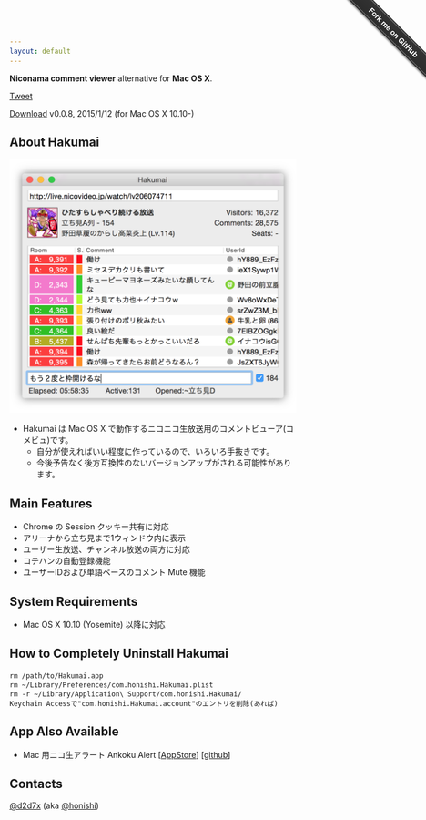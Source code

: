 ```yaml
---
layout: default
---
```


**Niconama comment viewer** alternative for **Mac OS X**.

<a href="https://twitter.com/share" class="twitter-share-button" data-text="Hakumai - Mac用ニコ生コメントビューア">Tweet</a>
<script>!function(d,s,id){var js,fjs=d.getElementsByTagName(s)[0],p=/^http:/.test(d.location)?'http':'https';if(!d.getElementById(id)){js=d.createElement(s);js.id=id;js.src=p+'://platform.twitter.com/widgets.js';fjs.parentNode.insertBefore(js,fjs);}}(document, 'script', 'twitter-wjs');</script>

<a href="https://hakumai.s3.amazonaws.com/Hakumai.0.0.8.zip" class="button button-primary"><i class="fa fa-download"></i> Download</a>
v0.0.8, 2015/1/12 (for Mac OS X 10.10-)

## About Hakumai

<img src="./image/main.png" width="525px">

* Hakumai は Mac OS X で動作するニコニコ生放送用のコメントビューア(コメビュ)です。
    * 自分が使えればいい程度に作っているので、いろいろ手抜きです。
    * 今後予告なく後方互換性のないバージョンアップがされる可能性があります。

## Main Features

* Chrome の Session クッキー共有に対応
* アリーナから立ち見まで1ウィンドウ内に表示
* ユーザー生放送、チャンネル放送の両方に対応
* コテハンの自動登録機能
* ユーザーIDおよび単語ベースのコメント Mute 機能

## System Requirements

* Mac OS X 10.10 (Yosemite) 以降に対応

## How to Completely Uninstall Hakumai

~~~
rm /path/to/Hakumai.app
rm ~/Library/Preferences/com.honishi.Hakumai.plist
rm -r ~/Library/Application\ Support/com.honishi.Hakumai/
Keychain Accessで"com.honishi.Hakumai.account"のエントリを削除(あれば)
~~~

## App Also Available

* Mac 用ニコ生アラート Ankoku Alert [[AppStore](https://itunes.apple.com/jp/app/ankoku-alert/id447599289)] [[github](https://github.com/honishi/AnkokuAlert)]

## Contacts

[@d2d7x](http://twitter.com/d2d7x) (aka [@honishi](http://twitter.com/honishi))

<div class="github-fork-ribbon-wrapper right fixed" style="width: 150px;height: 150px;position: fixed;overflow: hidden;top: 0;z-index: 9999;pointer-events: none;right: 0;"><div class="github-fork-ribbon" style="position: absolute;padding: 2px 0;background-color: #333;background-image: linear-gradient(to bottom, rgba(0, 0, 0, 0), rgba(0, 0, 0, 0.15));-webkit-box-shadow: 0 2px 3px 0 rgba(0, 0, 0, 0.5);-moz-box-shadow: 0 2px 3px 0 rgba(0, 0, 0, 0.5);box-shadow: 0 2px 3px 0 rgba(0, 0, 0, 0.5);z-index: 9999;pointer-events: auto;top: 42px;right: -43px;-webkit-transform: rotate(45deg);-moz-transform: rotate(45deg);-ms-transform: rotate(45deg);-o-transform: rotate(45deg);transform: rotate(45deg);"><a href="https://github.com/honishi/Hakumai" style="font: 700 13px &quot;Helvetica Neue&quot;, Helvetica, Arial, sans-serif;color: #fff;text-decoration: none;text-shadow: 0 -1px rgba(0, 0, 0, 0.5);text-align: center;width: 200px;line-height: 20px;display: inline-block;padding: 2px 0;border-width: 1px 0;border-style: dotted;border-color: rgba(255, 255, 255, 0.7);" target="_blank">Fork me on GitHub</a></div></div>
